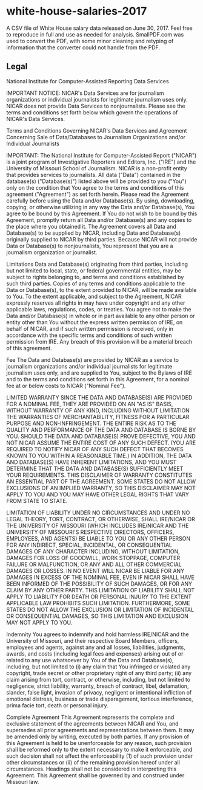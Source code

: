 # white-house-salaries-2017
A CSV file of White House salary data released on June 30, 2017. Feel free to reproduce in full and use as needed for analysis. SmallPDF.com was used to convert the PDF, with some minor cleaning and retyping of information that the converter could not handle from the PDF.

## Legal
National Institute for Computer-Assisted Reporting Data Services

IMPORTANT NOTICE: NICAR's Data Services are for journalism organizations or individual journalists for legitimate journalism uses only. NICAR does not provide Data Services to nonjournalists. Please see the terms and conditions set forth below which govern the operations of NICAR's Data Services. 

Terms and Conditions Governing NICAR's Data Services and Agreement Concerning Sale of Data/Databases to Journalism Organizations and/or Individual Journalists 

IMPORTANT: The National Institute for Computer-Assisted Report ("NICAR") is a joint program of Investigative Reporters and Editors, Inc. ("IRE") and the University of Missouri School of Journalism. NICAR is a non-profit entity that provides services to journalists. All data ("Data") contained in the database(s) ("Database(s)") listed above will be provided to you ("You") only on the condition that You agree to the terms and conditions of this agreement ("Agreement") as set forth herein. Please read the Agreement carefully before using the Data and/or Database(s). By using, downloading, copying, or otherwise utilizing in any way the Data and/or Database(s), You agree to be bound by this Agreement. If You do not wish to be bound by this Agreement, promptly return all Data and/or Database(s) and any copies to the place where you obtained it. The Agreement covers all Data and Database(s) to be supplied by NICAR, including Data and Database(s) originally supplied to NICAR by third parties. Because NICAR will not provide Data or Database(s) to nonjournalists, You represent that you are a journalism organization or journalist. 

Limitations 
Data and Database(s) originating from third parties, including but not limited to local, state, or federal governmental entities, may be subject to rights belonging to, and terms and conditions established by such third parties. Copies of any terms and conditions applicable to the Data or Database(s), to the extent provided to NICAR, will be made available to You. To the extent applicable, and subject to the Agreement, NICAR expressly reserves all rights in may have under copyright and any other applicable laws, regulations, codes, or treaties. You agree not to make the Data and/or Database(s) in whole or in part available to any other person or entity other than You without the express written permission of IRE, on behalf of NICAR, and if such written permission is received, only in accordance with the specific terms and conditions of such written permission from IRE.  Any breach of this provision will be a material breach of this agreement.

Fee 
The Data and Database(s) are provided by NICAR as a service to journalism organizations and/or individual journalists for legitimate journalism uses only, and are supplied to You, subject to the Bylaws of IRE and to the terms and conditions set forth in this Agreement, for a nominal fee at or below costs to NICAR ("Nominal Fee"). 

LIMITED WARRANTY 
SINCE THE DATA AND DATABASE(S) ARE PROVIDED FOR A NOMINAL FEE, THEY ARE PROVIDED ON AN "AS IS" BASIS, WITHOUT 
WARRANTY OF ANY KIND, INCLUDING WITHOUT LIMITATION THE WARRANTIES OF MERCHANTABILITY, FITNESS FOR A PARTICULAR PURPOSE AND NON-INFRINGEMENT. THE ENTIRE RISK AS TO THE QUALITY AND PERFORMANCE OF THE DATA AND DATABASE IS BORNE BY YOU. SHOULD THE DATA AND DATABASE(S) PROVE DEFECTIVE, YOU AND NOT NICAR ASSUME THE ENTIRE COST OF ANY SUCH DEFECT. (YOU ARE REQUIRED TO NOTIFY NICAR OF ANY SUCH DEFECT THAT BECOMES KNOWN TO YOU WITHIN A REASONABLE TIME.) IN ADDITION, THE DATA AND DATABASE(S) HAVE INHERENT LIMITATIONS, AND YOU MUST DETERMINE THAT THE DATA AND DATABASE(S) SUFFICIENTLY MEET YOUR REQUIREMENTS. THIS DISCLAIMER OF WARRANTY CONSTITUTES AN ESSENTIAL PART OF THE AGREEMENT. SOME STATES DO NOT ALLOW EXCLUSIONS OF AN IMPLIED WARRANTY, SO THIS DISCLAIMER MAY NOT APPLY TO YOU AND YOU MAY HAVE OTHER LEGAL RIGHTS THAT VARY FROM STATE TO STATE. 

LIMITATION OF LIABILITY 
UNDER NO CIRCUMSTANCES AND UNDER NO LEGAL THEORY, TORT, CONTRACT, OR OTHERWISE, SHALL IRE/NICAR OR THE UNIVERSITY OF MISSOURI (WHICH INCLUDES IRE/NICAR AND THE UNIVERSITY OF MISSOURI'S RESPECTIVE DIRECTORS, OFFICERS, EMPLOYEES, AND AGENTS) BE LIABLE TO YOU OR ANY OTHER PERSON FOR ANY INDIRECT, SPECIAL, INCIDENTAL, OR CONSEQUENTIAL DAMAGES OF ANY CHARACTER INCLUDING, WITHOUT LIMITATION, DAMAGES FOR LOSS OF GOODWILL, WORK STOPPAGE, COMPUTER FAILURE OR MALFUNCTION, OR ANY AND ALL OTHER COMMERCIAL DAMAGES OR LOSSES. IN NO EVENT WILL NICAR BE LIABLE FOR ANY DAMAGES IN EXCESS OF THE NOMINAL FEE, EVEN IF NICAR SHALL HAVE BEEN INFORMED OF THE POSSIBILITY OF SUCH DAMAGES, OR FOR ANY CLAIM BY ANY OTHER PARTY. THIS LIMITATION OF LIABILITY SHALL NOT APPLY TO LIABILITY FOR DEATH OR PERSONAL INJURY TO THE EXTENT APPLICABLE LAW PROHIBITS SUCH LIMITATION. FURTHERMORE, SOME STATES DO NOT ALLOW THE EXCLUSION OR LIMITATION OF INCIDENTAL OR CONSEQUENTIAL DAMAGES, SO THIS LIMITATION AND EXCLUSION MAY NOT APPLY TO YOU. 

Indemnity 
You agrees to indemnify and hold harmless IRE/NICAR and the University of Missouri, and their respective Board Members, officers, employees and agents, against any and all losses, liabilities, judgments, awards, and costs (including legal fees and expenses) arising out of or related to any use whatsoever by You of the Data and Database(s), including, but not limited to (i) any claim that You infringed or violated any copyright, trade secret or other proprietary right of any third party; (ii) any claim arising from tort, contract, or otherwise, including, but not limited to negligence, strict liability, warranty, breach of contract, libel, defamation, slander, false light, invasion of privacy, negligent or intentional infliction of emotional distress, business or trade disparagement, tortious interference, prima facie tort, death or personal injury. 

Complete Agreement 
This Agreement represents the complete and exclusive statement of the agreements between NICAR and You, and supersedes all prior agreements and representations between them. It may be amended only by writing, executed by both parties. If any provision of this Agreement is held to be unenforceable for any reason, such provision shall be reformed only to the extent necessary to make it enforceable, and such decision shall not affect the enforceability (1) of such provision under other circumstances or (ii) of the remaining provision hereof under all circumstances. Headings shall not be considered in interpreting this Agreement. This Agreement shall be governed by and construed under Missouri law. 
